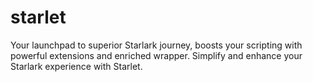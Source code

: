 # starlet
Your launchpad to superior Starlark journey, boosts your scripting with powerful extensions and enriched wrapper. Simplify and enhance your Starlark experience with Starlet.
